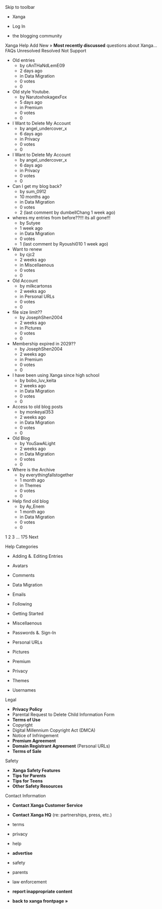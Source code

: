Skip to toolbar

*   Xanga

*   Log In

*   the blogging community

Xanga Help Add New » **Most recently discussed** questions about Xanga… FAQs Unresolved Resolved Not Support

*   Old entries
    *   by cAnTHaNdLemE09
    *   2 days ago
    *   in Data Migration
    *   0 votes
    *   0
*   Old style Youtube.
    *   by NarutoxhokagexFox
    *   5 days ago
    *   in Premium
    *   0 votes
    *   0
*   I Want to Delete My Account
    *   by angel\_undercover\_x
    *   6 days ago
    *   in Privacy
    *   0 votes
    *   0
*   I Want to Delete My Account
    *   by angel\_undercover\_x
    *   6 days ago
    *   in Privacy
    *   0 votes
    *   0
*   Can I get my blog back?
    *   by sum\_0912
    *   10 months ago
    *   in Data Migration
    *   0 votes
    *   2 (last comment by dumbellChang 1 week ago)
*   wheres my entries from before??!!! its all gone!!!
    *   by Sutyee
    *   1 week ago
    *   in Data Migration
    *   0 votes
    *   1 (last comment by Ryoushi010 1 week ago)
*   Want to renew
    *   by cjc2
    *   2 weeks ago
    *   in Miscellaenous
    *   0 votes
    *   0
*   Old Account
    *   by milkcartonss
    *   2 weeks ago
    *   in Personal URLs
    *   0 votes
    *   0
*   file size limit??
    *   by JosephShen2004
    *   2 weeks ago
    *   in Pictures
    *   0 votes
    *   0
*   Membership expired in 2029??
    *   by JosephShen2004
    *   2 weeks ago
    *   in Premium
    *   0 votes
    *   0
*   I have been using Xanga since high school
    *   by bobo\_luv\_keita
    *   2 weeks ago
    *   in Data Migration
    *   0 votes
    *   0
*   Access to old blog posts
    *   by monkeyal353
    *   2 weeks ago
    *   in Data Migration
    *   0 votes
    *   0
*   Old Blog
    *   by YouSawALight
    *   2 weeks ago
    *   in Data Migration
    *   0 votes
    *   0
*   Where is the Archive
    *   by everythingfallstogether
    *   1 month ago
    *   in Themes
    *   0 votes
    *   0
*   Help find old blog
    *   by Ay\_Enem
    *   1 month ago
    *   in Data Migration
    *   0 votes
    *   0

1 2 3 ... 175 Next

Help Categories

*   Adding &. Editing Entries
*   Avatars
*   Comments
*   Data Migration
*   Emails
*   Following
*   Getting Started
*   Miscellaenous

*   Passwords &. Sign-In
*   Personal URLs
*   Pictures
*   Premium
*   Privacy
*   Themes
*   Usernames

Legal

*   **Privacy Policy**
*   Parental Request to Delete Child Information Form
*   **Terms of Use**
*   Copyright
*   Digital Millennium Copyright Act (DMCA)
*   Notice of Infringement
*   **Premium Agreement**
*   **Domain Registrant Agreement** (Personal URLs)
*   **Terms of Sale**

Safety

*   **Xanga Safety Features**
*   **Tips for Parents**
*   **Tips for Teens**
*   **Other Safety Resources**

Contact Information

*   **Contact Xanga Customer Service**
*   **Contact Xanga HQ** (re: partnerships, press, etc.)

*   terms
*   privacy
*   help
*   **advertise**

*   safety
*   parents
*   law enforcement
*   **report inappropriate content**

*   **back to xanga frontpage »**